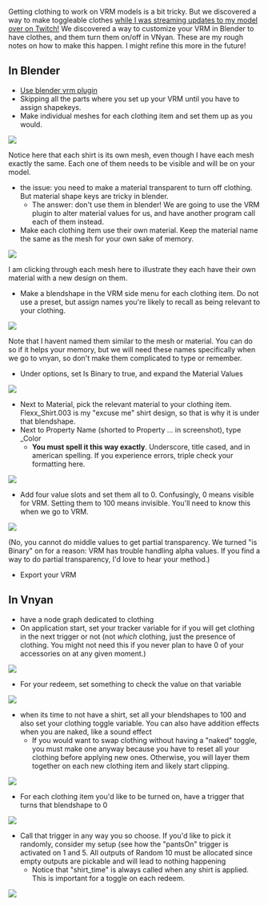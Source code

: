 Getting clothing to work on VRM models is a bit tricky. But we discovered a way to make toggleable clothes [while I was streaming updates to my model over on Twitch!](https://www.twitch.tv/malle_yeno) We discovered a way to customize your VRM in Blender to have clothes, and them turn them on/off in VNyan. These are my rough notes on how to make this happen. I might refine this more in the future!

## In Blender
- [Use blender vrm plugin](https://vrm-addon-for-blender.info/en/)
- Skipping all the parts where you set up your VRM until you have to assign shapekeys.
- Make individual meshes for each clothing item and set them up as you would.

![](/assets/images/blender_XA0mkW1PE8.png)

Notice here that each shirt is its own mesh, even though I have each mesh exactly the same. Each one of them needs to be visible and will be on your model. 
- the issue: you need to make a material transparent to turn off clothing. But material shape keys are tricky in blender.
	- The answer: don't use them in blender! We are going to use the VRM plugin to alter material values for us, and have another program call each of them instead.
- Make each clothing item use their own material. Keep the material name the same as the mesh for your own sake of memory.

![](/assets/images/blender_eJecBvTEWw.gif)

I am clicking through each mesh here to illustrate they each have their own material with a new design on them.
- Make a blendshape in the VRM side menu for each clothing item. Do not use a preset, but assign names you're likely to recall as being relevant to your clothing.

![](/assets/images/blender_zoGPVLCscp.png)

Note that I havent named them similar to the mesh or material. You can do so if it helps your memory, but we will need these names specifically when we go to vnyan, so don't make them complicated to type or remember.
- Under options, set Is Binary to true, and expand the Material Values

![](/assets/images/blender_MDWiLe9hMz.png)

- Next to Material, pick the relevant material to your clothing item. Flexx_Shirt.003 is my "excuse me" shirt design, so that is why it is under that blendshape.
- Next to Property Name (shorted to Property ... in screenshot), type \_Color
	- **You must spell it this way exactly**. Underscore, title cased, and in american spelling. If you experience errors, triple check your formatting here.

![](/assets/images/blender_5Oxmyj5RVE.png)

- Add four value slots and set them all to 0. Confusingly, 0 means visible for VRM. Setting them to 100 means invisible. You'll need to know this when we go to VRM. 

![](/assets/images/blender_unJrG3EJbV.png)

(No, you cannot do middle values to get partial transparency. We turned "is Binary" on for a reason: VRM has trouble handling alpha values. If you find a way to do partial transparency, I'd love to hear your method.)
- Export your VRM

## In Vnyan
- have a node graph dedicated to clothing
- On application start, set your tracker variable for if you will get clothing in the next trigger or not (not *which* clothing, just the presence of clothing. You might not need this if you never plan to have 0 of your accessories on at any given moment.)

![](/assets/images/VNyan_vFvROilfoT.png)

- For your redeem, set something to check the value on that variable

![](/assets/images/VNyan_2WnTmm69EN.png)

- when its time to not have a shirt, set all your blendshapes to 100 and also set your clothing toggle variable. You can also have addition effects when you are naked, like a sound effect
	- If you would want to swap clothing without having a "naked" toggle, you must make one anyway because you have to reset all your clothing before applying new ones. Otherwise, you will layer them together on each new clothing item and likely start clipping.

![](/assets/images/VNyan_lmwktf7wsF.png)

- For each clothing item you'd like to be turned on, have a trigger that turns that blendshape to 0

![](/assets/images/VNyan_NWeMsnR3a6.png)

- Call that trigger in any way you so choose. If you'd like to pick it randomly, consider my setup (see how the "pantsOn" trigger is activated on 1 and 5. All outputs of Random 10 must be allocated since empty outputs are pickable and will lead to nothing happening
	- Notice that "shirt_time" is always called when any shirt is applied. This is important for a toggle on each redeem.
    
![](/assets/images/VNyan_wjC0LTstiu.png)
